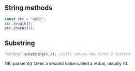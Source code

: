 ## String methods

```javascript
const str = "ABCD";
str.length();
str.charAt(1);
```

## Substring
```javascript
"string".substring(0,3); //will return the first 3 letters
```

NB: parseInt() takes a second value called a redux, usually 10.





